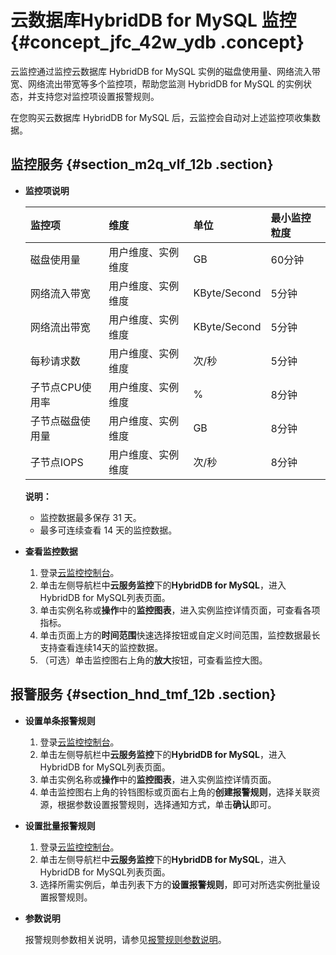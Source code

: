 # 云数据库HybridDB for MySQL 监控 {#concept_jfc_42w_ydb .concept}

云监控通过监控云数据库 HybridDB for MySQL 实例的磁盘使用量、网络流入带宽、网络流出带宽等多个监控项，帮助您监测 HybridDB for MySQL 的实例状态，并支持您对监控项设置报警规则。

在您购买云数据库 HybridDB for MySQL 后，云监控会自动对上述监控项收集数据。

## 监控服务 {#section_m2q_vlf_12b .section}

-   **监控项说明** 

    |监控项|维度|单位|最小监控粒度|
    |:--|:-|:-|:-----|
    |磁盘使用量|用户维度、实例维度|GB|60分钟|
    |网络流入带宽|用户维度、实例维度|KByte/Second|5分钟|
    |网络流出带宽|用户维度、实例维度|KByte/Second|5分钟|
    |每秒请求数|用户维度、实例维度|次/秒|5分钟|
    |子节点CPU使用率|用户维度、实例维度|%|8分钟|
    |子节点磁盘使用量|用户维度、实例维度|GB|8分钟|
    |子节点IOPS|用户维度、实例维度|次/秒|8分钟|

    **说明：** 

    -   监控数据最多保存 31 天。
    -   最多可连续查看 14 天的监控数据。
-   **查看监控数据** 
    1.  登录[云监控控制台](https://cms-intl.console.aliyun.com)。
    2.  单击左侧导航栏中**云服务监控**下的**HybridDB for MySQL**，进入HybridDB for MySQL列表页面。
    3.  单击实例名称或**操作**中的**监控图表**，进入实例监控详情页面，可查看各项指标。
    4.  单击页面上方的**时间范围**快速选择按钮或自定义时间范围，监控数据最长支持查看连续14天的监控数据。
    5.  （可选）单击监控图右上角的**放大**按钮，可查看监控大图。

## 报警服务 {#section_hnd_tmf_12b .section}

-   **设置单条报警规则** 
    1.  登录[云监控控制台](https://cms-intl.console.aliyun.com)。
    2.  单击左侧导航栏中**云服务监控**下的**HybridDB for MySQL**，进入HybridDB for MySQL列表页面。
    3.  单击实例名称或**操作**中的**监控图表**，进入实例监控详情页面。
    4.  单击监控图右上角的铃铛图标或页面右上角的**创建报警规则**，选择关联资源，根据参数设置报警规则，选择通知方式，单击**确认**即可。
-   **设置批量报警规则** 
    1.  登录[云监控控制台](https://cms-intl.console.aliyun.com)。
    2.  单击左侧导航栏中**云服务监控**下的**HybridDB for MySQL**，进入HybridDB for MySQL列表页面。
    3.  选择所需实例后，单击列表下方的**设置报警规则**，即可对所选实例批量设置报警规则。
-   **参数说明** 

    报警规则参数相关说明，请参见[报警规则参数说明](intl.zh-CN/用户指南/报警服务/报警规则/报警规则参数说明.md#)。


